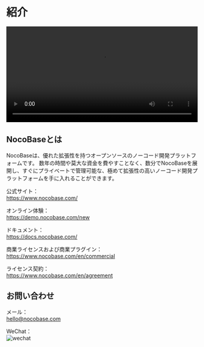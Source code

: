# 紹介

<video width="100%" controls>
      <source src="https://static-docs.nocobase.com/NocoBase0510-cn.mp4" type="video/mp4">
</video>

## NocoBaseとは

NocoBaseは、優れた拡張性を持つオープンソースのノーコード開発プラットフォームです。
数年の時間や莫大な資金を費やすことなく、数分でNocoBaseを展開し、すぐにプライベートで管理可能な、極めて拡張性の高いノーコード開発プラットフォームを手に入れることができます。

公式サイト：  
https://www.nocobase.com/

オンライン体験：  
https://demo.nocobase.com/new

ドキュメント：  
https://docs.nocobase.com/

商業ライセンスおよび商業プラグイン：  
https://www.nocobase.com/en/commercial

ライセンス契約：  
https://www.nocobase.com/en/agreement

## お問い合わせ  

メール：  
hello@nocobase.com

WeChat：  
![wechat](https://static-docs.nocobase.com/wechat.png)


